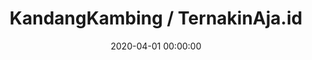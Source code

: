 ---
layout: inner
position: right
title: 'KandangKambing / TernakinAja.id'
lead_text: "Designed and developed a platform providing services for online livestock selling and rearing."
tags: ['MySQL', 'PHP, Yii2', 'Kotlin', 'Android SDK', 'AWS']
featured_image: ['/img/posts/kk1.png','/img/posts/kk2.png']
date: 2020-04-01 00:00:00
categories: ['Solution', 'Android', 'Web', 'API Service']
project_link: 'https://ternakinaja.id/'
button_icon: 'fas fa-location-arrow'
button_text: 'Visit website'
order: 24
visible: 1
company: 'Self-employed'
---